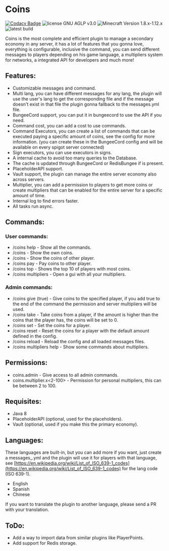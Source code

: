# Coins

[![Codacy Badge](https://api.codacy.com/project/badge/Grade/cebeb3932ff04424acf86554fd1d7eec)](https://www.codacy.com/app/Beelzebu/Coins?utm_source=github.com&utm_medium=referral&utm_content=Beelzebu/Coins&utm_campaign=badger)
![license GNU AGLP v3.0](https://img.shields.io/badge/license-GNU%20AGLP%20v3.0-lightgrey.svg)
![Minecraft Version 1.8.x-1.12.x](https://img.shields.io/badge/supports%20minecraft%20versions-1.8.x--1.12.x-brightgreen.svg)
![latest build](https://img.shields.io/jenkins/s/https/ci.nifheim.net/job/Coins.svg)

Coins is the most complete and efficient plugin to manage a secondary economy in any server, it has a lot of features that you gonna love, everything is configurable, inclusive the command, you can send different messages to players depending on his game language, a multipliers system for networks, a integrated API for developers and much more!

## Features:
 - Customizable messages and command.
 - Multi lang, you can have different messages for any lang, the plugin will use the user's lang to get the corresponding file and if the message doesn't exist in that file the plugin gonna fallback to the messages.yml file.
 - BungeeCord support, you can put it in bungeecord to use the API if you need.
 - Command cost, you can add a cost to use commands.
 - Command Executors, you can create a list of commands that can be executed paying a specific amount of coins, see the config for more information. (you can create these in the BungeeCord config and will be available on every spigot server connected)
 - Sign executors, you can use executors in signs.
 - A internal cache to avoid too many queries to the Database.
 - The cache is updated through BungeeCord or RedisBungee if is present.
 - PlaceholderAPI support.
 - Vault support, the plugin can manage the entire server economy also across servers.
 - Multiplier, you can add a permission to players to get more coins or create multipliers that can be enabled for the entire server for a specific amount of time.
 - Internal log to find errors faster.
 - All tasks run async.


## Commands:
### User commands:
 - /coins help - Show all the commands.
 - /coins - Show the own coins.
 - /coins <player> - Show the coins of other player.
 - /coins pay <player> <amount> - Pay coins to other player.
 - /coins top - Shows the top 10 of players with most coins.
 - /coins multipliers - Open a gui with all your multipliers.
### Admin commands:
 - /coins give <player> <amount> (true) - Give coins to the specified player, if you add true to the end of the command the permission and server multipliers will be used.
 - /coins take <player> <amount> - Take coins from a player, if the amount is higher than the coins that the player has, the coins will be set to 0.
 - /coins set <player> <amount> - Set the coins for a player.
 - /coins reset <player> - Reset the coins for a player with the default amount defined in the config.
 - /coins reload - Reload the config and all loaded messages files.
 - /coins multipliers help - Show some commands about multipliers.
 
## Permissions:
 - coins.admin - Give access to all admin commands.
 - coins.multiplier.x<2-100> - Permission for personal multipliers, this can be between 2 to 100.

## Requisites:
 - Java 8
 - PlaceholderAPI (optional, used for the placeholders).
 - Vault (optional, used if you make this the primary economy).

## Languages:
These languages are built-in, but you can add more if you want, just create a messages\_<lang>.yml and the plugin will use it for players with that language, see [https://en.wikipedia.org/wiki/List_of_ISO_639-1_codes](https://en.wikipedia.org/wiki/List_of_ISO_639-1_codes) for the lang code (ISO 639-1).

 - English
 - Spanish
 - Chinese
 
If you want to translate the plugin to another language, please send a PR with your translation.

## ToDo:
 - Add a way to import data from similar plugins like PlayerPoints.
 - Add support for Redis storage.
